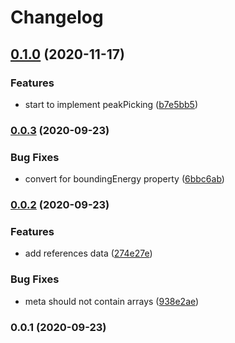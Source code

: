 # Changelog

## [0.1.0](https://github.com/cheminfo/xps-analysis/compare/v0.0.3...v0.1.0) (2020-11-17)


### Features

* start to implement peakPicking ([b7e5bb5](https://github.com/cheminfo/xps-analysis/commit/b7e5bb5a2fbeb4894700cf29f53cfff67b8d58c8))

### [0.0.3](https://github.com/cheminfo/xps-analysis/compare/v0.0.2...v0.0.3) (2020-09-23)


### Bug Fixes

* convert for boundingEnergy property ([6bbc6ab](https://github.com/cheminfo/xps-analysis/commit/6bbc6ab933a5b040da3c36557cf19b4b205bd9a9))

### [0.0.2](https://github.com/cheminfo/xps-analysis/compare/v0.0.1...v0.0.2) (2020-09-23)


### Features

* add references data ([274e27e](https://github.com/cheminfo/xps-analysis/commit/274e27e7e993ab8219dc556cc141a73311f013a1))


### Bug Fixes

* meta should not contain arrays ([938e2ae](https://github.com/cheminfo/xps-analysis/commit/938e2aeafbd25288d298e481f0c5f2e2f77c0a1a))

### 0.0.1 (2020-09-23)

